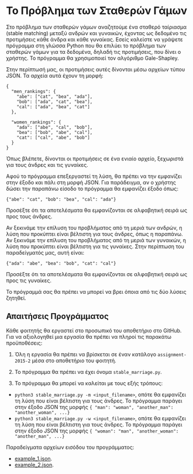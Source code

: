 # Το Πρόβλημα των Σταθερών Γάμων

Στο πρόβλημα των σταθερών γάμων αναζητούμε ένα σταθερό ταίριασμα (stable matching) μεταξύ ανδρών και γυναικών, έχοντας ως δεδομένο τις προτιμήσεις κάθε άνδρα και κάθε γυναίκας. Εσείς καλείστε να γράψετε πρόγραμμα στη γλώσσα Python που θα επιλύει το πρόβλημα των σταθερών γάμων για τα δεδομένα, δηλαδή τις προτιμήσεις, που δίνει ο χρήστης. Το πρόγραμμα θα χρησιμοποιεί τον αλγόριθμο Gale-Shapley.

Στην περίπτωσή μας, οι προτιμήσεις αυτές δίνονται μέσω αρχείων τύπου JSON. Τα αρχεία αυτά έχουν τη μορφή:

```
{
  "men_rankings": {
    "abe": ["cat", "bea", "ada"],
    "bob": ["ada", "cat", "bea"],
    "cal": ["ada", "bea", "cat"]
  },

  "women_rankings": {
    "ada": ["abe", "cal", "bob"],
    "bea": ["bob", "abe", "cal"],
    "cat": ["cal", "abe", "bob"]
  }
}
```

Όπως βλέπετε, δίνονται οι προτιμήσεις σε ένα ενιαίο αρχείο, ξεχωριστά για τους άνδρες και τις γυναίκες.

Αφού το πρόγραμμα επεξεργαστεί τη λύση, θα πρέπει να την εμφανίζει στην έξοδο και πάλι στη μορφή JSON. Για παράδειγμα, αν ο χρήστης δώσει την παραπάνω είσοδο το πρόγραμμα θα εμφανίζει έξοδο όπως:

```
{"abe": "cat", "bob": "bea", "cal": "ada"}
```
Προσέξτε ότι τα αποτελέσματα θα εμφανίζονται σε αλφαβητική σειρά ως προς τους άνδρες.

Αν ξεκινάμε την επίλυση του προβλήματος από τη μεριά των ανδρών, η λύση που προκύπτει είναι βέλτιστη για τους άνδρες, όπως η παραπάνω. Αν ξεκινάμε την επίλυση του προβλήματος από τη μεριά των γυναικών, η λύση που προκύπτει είναι βέλτιστη για τις γυναίκες. Στην περίπτωση του παραδείγματός μας, αυτή είναι:

```
{"ada": "abe", "bea": "bob", "cat": "cal"}
```
Προσέξτε ότι τα αποτελέσματα θα εμφανίζονται σε αλφαβητική σειρά ως προς τις γυναίκες.


Το πρόγραμμά σας θα πρέπει να μπορεί να βρει όποια από τις δύο λύσεις ζητηθεί. 

## Απαιτήσεις Προγράμματος

Κάθε φοιτητής θα εργαστεί στο προσωπικό του αποθετήριο στο GitHub. Για να αξιολογηθεί μια εργασία θα πρέπει να πληροί τις παρακάτω προϋποθέσεις:

1. Όλη η εργασία θα πρέπει να βρίσκεται σε έναν κατάλογο `assignment-2015-2` μέσα στο αποθετήριο του φοιτητή.

2. Το πρόγραμμα θα πρέπει να έχει όνομα `stable_marriage.py`.

3. Το πρόγραμμα θα μπορεί να καλείται με τους εξής τρόπους:
  * `python3 stable_marriage.py -m <input_filename>`, οπότε θα εμφανίζει τη λύση που είναι βέλτιστη για τους άνδρες. Το πρόγραμμα παράγει στην έξοδο JSON της μορφής `{ "man": "woman", "another_man": "another_woman", ...}`
  * `python3 stable_marriage.py -w <input_filename>`, οπότε θα εμφανίζει τη λύση που είναι βέλτιστη για τους άνδρες. Το πρόγραμμα παράγει στην έξοδο JSON της μορφής `{ "woman": "man", "another_woman": "another_man", ...}`

Παραδείγματα αρχείων εισόδου του προγράμματος:

* [example_1.json](example_1.json).
* [example_2.json](example_2.json).


